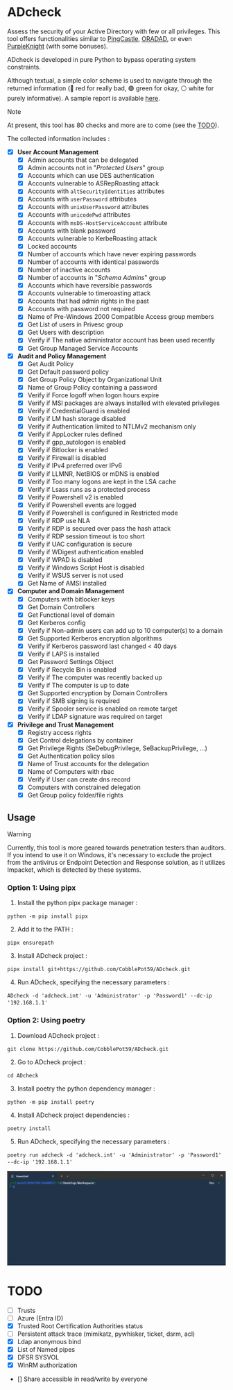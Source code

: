 # ADcheck
Assess the security of your Active Directory with few or all privileges. This tool offers functionalities similar to [PingCastle](https://github.com/vletoux/pingcastle), [ORADAD](https://github.com/ANSSI-FR/ORADAD), or even [PurpleKnight](https://www.semperis.com/fr/purple-knight/) (with some bonuses).

ADcheck is developed in pure Python to bypass operating system constraints.

Although textual, a simple color scheme is used to navigate through the returned information (🔴 red for really bad, 🟢 green for okay, ⚪ white for purely informative). A sample report is available [here](https://html-preview.github.io/?url=https://raw.githubusercontent.com/CobblePot59/ADcheck/main/.github/report.html).

> [!NOTE]
> At present, this tool has 80 checks and more are to come (see the [TODO](#TODO)).

The collected information includes :

- [x] **User Account Management**
  - [x] Admin accounts that can be delegated
  - [x] Admin accounts not in "_Protected Users_" group
  - [x] Accounts which can use DES authentication
  - [x] Accounts vulnerable to ASRepRoasting attack
  - [x] Accounts with `altSecurityIdentities` attributes
  - [x] Accounts with `userPassword` attributes
  - [x] Accounts with `unixUserPassword` attributes
  - [x] Accounts with `unicodePwd` attributes
  - [x] Accounts with `msDS-HostServiceAccount` attribute
  - [x] Accounts with blank password
  - [x] Accounts vulnerable to KerbeRoasting attack
  - [x] Locked accounts
  - [x] Number of accounts which have never expiring passwords
  - [x] Number of accounts with identical passwords
  - [x] Number of inactive accounts
  - [x] Number of accounts in "_Schema Admins_" group
  - [x] Accounts which have reversible passwords
  - [x] Accounts vulnerable to timeroasting attack
  - [x] Accounts that had admin rights in the past
  - [x] Accounts with password not required
  - [x] Name of Pre-Windows 2000 Compatible Access group members
  - [x] Get List of users in Privesc group
  - [x] Get Users with description
  - [x] Verify if The native administrator account has been used recently
  - [x] Get Group Managed Service Accounts

- [x] **Audit and Policy Management**
  - [x] Get Audit Policy
  - [x] Get Default password policy
  - [x] Get Group Policy Object by Organizational Unit
  - [x] Name of Group Policy containing a password
  - [x] Verify if Force logoff when logon hours expire
  - [x] Verify if MSI packages are always installed with elevated privileges
  - [x] Verify if CredentialGuard is enabled
  - [x] Verify if LM hash storage disabled
  - [x] Verify if Authentication limited to NTLMv2 mechanism only
  - [x] Verify if AppLocker rules defined
  - [x] Verify if gpp_autologon is enabled
  - [x] Verify if Bitlocker is enabled
  - [x] Verify if Firewall is disabled
  - [x] Verify if IPv4 preferred over IPv6
  - [x] Verify if LLMNR, NetBIOS or mDNS is enabled
  - [x] Verify if Too many logons are kept in the LSA cache
  - [x] Verify if Lsass runs as a protected process
  - [x] Verify if Powershell v2 is enabled
  - [x] Verify if Powershell events are logged
  - [x] Verify if Powershell is configured in Restricted mode
  - [x] Verify if RDP use NLA
  - [x] Verify if RDP is secured over pass the hash attack
  - [x] Verify if RDP session timeout is too short
  - [x] Verify if UAC configuration is secure
  - [x] Verify if WDigest authentication enabled
  - [x] Verify if WPAD is disabled
  - [x] Verify if Windows Script Host is disabled
  - [x] Verify if WSUS server is not used
  - [x] Get Name of AMSI installed

- [x] **Computer and Domain Management**
  - [x] Computers with bitlocker keys
  - [x] Get Domain Controllers
  - [x] Get Functional level of domain
  - [x] Get Kerberos config
  - [x] Verify if Non-admin users can add up to 10 computer(s) to a domain
  - [x] Get Supported Kerberos encryption algorithms
  - [x] Verify if Kerberos password last changed < 40 days
  - [x] Verify if LAPS is installed
  - [x] Get Password Settings Object
  - [x] Verify if Recycle Bin is enabled
  - [x] Verify if The computer was recently backed up
  - [x] Verify if The computer is up to date
  - [x] Get Supported encryption by Domain Controllers
  - [x] Verify if SMB signing is required
  - [x] Verify if Spooler service is enabled on remote target
  - [x] Verify if LDAP signature was required on target

- [x] **Privilege and Trust Management**
  - [x] Registry access rights
  - [x] Get Control delegations by container
  - [x] Get Privilege Rights (SeDebugPrivilege, SeBackupPrivilege, ...)
  - [x] Get Authentication policy silos
  - [x] Name of Trust accounts for the delegation
  - [x] Name of Computers with rbac
  - [x] Verify if User can create dns record
  - [x] Computers with constrained delegation
  - [x] Get Group policy folder/file rights

## Usage

> [!WARNING]  
> Currently, this tool is more geared towards penetration testers than auditors. If you intend to use it on Windows, it's necessary to exclude the project from the antivirus or Endpoint Detection and Response solution, as it utilizes Impacket, which is detected by these systems.

### Option 1: Using pipx

1. Install the python pipx package manager :
```
python -m pip install pipx
```

2. Add it to the PATH :
```
pipx ensurepath
```

3. Install ADcheck project :
```
pipx install git+https://github.com/CobblePot59/ADcheck.git
```

4. Run ADcheck, specifying the necessary parameters :
```
ADcheck -d 'adcheck.int' -u 'Administrator' -p 'Password1' --dc-ip '192.168.1.1'
```
### Option 2: Using poetry

1. Download ADcheck project :
```
git clone https://github.com/CobblePot59/ADcheck.git
```

2. Go to ADcheck project :
```
cd ADcheck
```

3. Install poetry the python dependency manager :
```
python -m pip install poetry
```

4. Install ADcheck project dependencies :
```
poetry install
```

5. Run ADcheck, specifying the necessary parameters :
```
poetry run adcheck -d 'adcheck.int' -u 'Administrator' -p 'Password1' --dc-ip '192.168.1.1'
```

![ADcheck.gif](.github/pictures/ADcheck.gif)

# TODO
- [ ] Trusts
- [ ] Azure (Entra ID)
- [x] Trusted Root Certification Authorities status
- [ ] Persistent attack trace (mimikatz, pywhisker, ticket, dsrm, acl)
- [x] Ldap anonymous bind
- [x] List of Named pipes
- [x] DFSR SYSVOL
- [x] WinRM authorization
- [] Share accessible in read/write by everyone